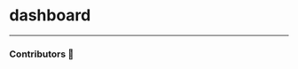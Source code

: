 # dashboard


---

### Contributors 👥

<a href="https://github.com/quotientbot/dashboard/graphs/contributors">
